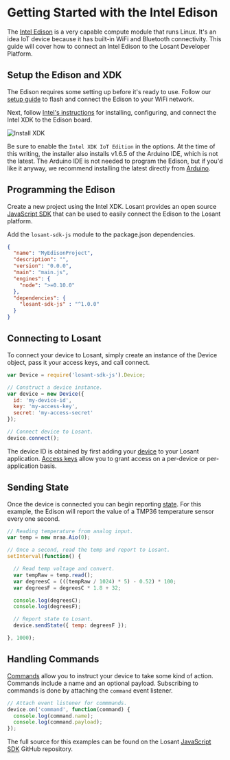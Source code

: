 # Getting Started with the Intel Edison

The <a href="http://www.intel.com/content/www/us/en/do-it-yourself/edison.html" target="_blank">Intel Edison</a> is a very capable compute module that runs Linux. It's an idea IoT device because it has built-in WiFi and Bluetooth connectivity. This guide will cover how to connect an Intel Edison to the Losant Developer Platform.

## Setup the Edison and XDK

The Edison requires some setting up before it's ready to use. Follow our <a href="https://www.losant.com/blog/getting-started-with-the-intel-edison" target="_blank">setup guide</a> to flash and connect the Edison to your WiFi network.

Next, follow <a href="https://software.intel.com/en-us/intel-xdk-iot-edition-guide" target="_blank">Intel's instructions</a> for installing, configuring, and connect the Intel XDK to the Edison board.

![Install XDK](/images/getting-started/boards/install-xdk.png "Install XDK")

Be sure to enable the `Intel XDK IoT Edition` in the options. At the time of this writing, the installer also installs v1.6.5 of the Arduino IDE, which is not the latest. The Arduino IDE is not needed to program the Edison, but if you'd like it anyway, we recommend installing the latest directly from <a href="https://www.arduino.cc/en/Main/Software" target="_blank">Arduino</a>.

## Programming the Edison

Create a new project using the Intel XDK. Losant provides an open source <a href="https://github.com/Losant/losant-sdk-js" target="_blank">JavaScript SDK</a> that can be used to easily connect the Edison to the Losant platform.

Add the `losant-sdk-js` module to the package.json dependencies.

```json
{
  "name": "MyEdisonProject",
  "description": "",
  "version": "0.0.0",
  "main": "main.js",
  "engines": {
    "node": ">=0.10.0"
  },
  "dependencies": {
    "losant-sdk-js" : "^1.0.0"
  }
}
```

## Connecting to Losant

To connect your device to Losant, simply create an instance of the Device object, pass it your access keys, and call connect.

```JavaScript
var Device = require('losant-sdk-js').Device;

// Construct a device instance.
var device = new Device({
  id: 'my-device-id',
  key: 'my-access-key',
  secret: 'my-access-secret'
});

// Connect device to Losant.
device.connect();
```

The device ID is obtained by first adding your [device](/devices/overview) to your Losant application. [Access keys](/applications/access-keys) allow you to grant access on a per-device or per-application basis.

## Sending State

Once the device is connected you can begin reporting [state](/devices/state). For this example, the Edison will report the value of a TMP36 temperature sensor every one second.

```JavaScript
// Reading temperature from analog input.
var temp = new mraa.Aio(0);

// Once a second, read the temp and report to Losant.
setInterval(function() {

  // Read temp voltage and convert.
  var tempRaw = temp.read();
  var degreesC = (((tempRaw / 1024) * 5) - 0.52) * 100;
  var degreesF = degreesC * 1.8 + 32;

  console.log(degreesC);
  console.log(degreesF);

  // Report state to Losant.
  device.sendState({ temp: degreesF });

}, 1000);
```

## Handling Commands

[Commands](/devices/commands) allow you to instruct your device to take some kind of action. Commands include a name and an optional payload. Subscribing to commands is done by attaching the `command` event listener.

```JavaScript
// Attach event listener for commmands.
device.on('command', function(command) {
  console.log(command.name);
  console.log(command.payload);
});
```

The full source for this examples can be found on the Losant <a href="https://github.com/Losant/losant-sdk-js" target="_blank">JavaScript SDK</a> GitHub repository.
